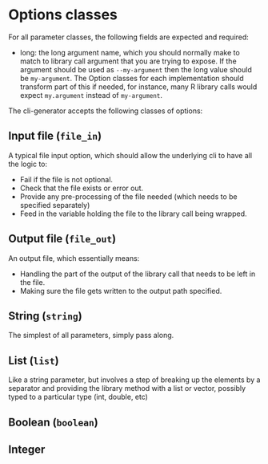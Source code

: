 # Options classes

For all parameter classes, the following fields are expected and required:

- long: the long argument name, which you should normally make to match to library call
argument that you are trying to expose. If the argument should be used as `--my-argument`
then the long value should be `my-argument`. The Option classes for each implementation should
transform part of this if needed, for instance, many R library calls would expect `my.argument`
instead of `my-argument`.

The cli-generator accepts the following classes of options:

## Input file (`file_in`)

A typical file input option, which should allow the underlying cli to have all the logic
to:

- Fail if the file is not optional.
- Check that the file exists or error out.
- Provide any pre-processing of the file needed (which needs to be specified separately)
- Feed in the variable holding the file to the library call being wrapped.

## Output file (`file_out`)

An output file, which essentially means:

- Handling the part of the output of the library call that needs to be left in the file.
- Making sure the file gets written to the output path specified.

## String (`string`)

The simplest of all parameters, simply pass along.

## List (`list`)

Like a string parameter, but involves a step of breaking up the elements by a separator and providing
the library method with a list or vector, possibly typed to a particular type (int, double, etc)

## Boolean (`boolean`)



## Integer

##
